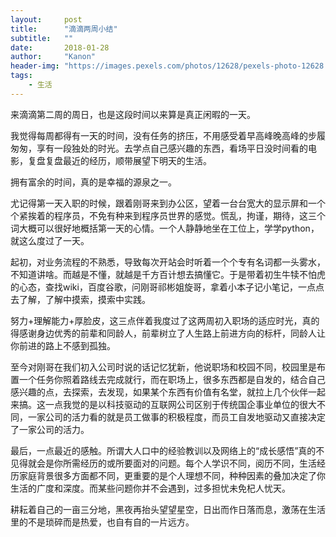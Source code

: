 ```yaml
---
layout:     post
title:      "滴滴两周小结"
subtitle:   ""
date:       2018-01-28
author:     "Kanon"
header-img: "https://images.pexels.com/photos/12628/pexels-photo-12628.jpeg?w=940&h=650&auto=compress&cs=tinysrgb"
tags:
    - 生活
---
```


来滴滴第二周的周日，也是这段时间以来算是真正闲暇的一天。

我觉得每周都得有一天的时间，没有任务的挤压，不用感受着早高峰晚高峰的步履匆匆，享有一段独处的时光。去学点自己感兴趣的东西，看场平日没时间看的电影，复盘复盘最近的经历，顺带展望下明天的生活。

拥有富余的时间，真的是幸福的源泉之一。

尤记得第一天入职的时候，跟着刚哥来到办公区，望着一台台宽大的显示屏和一个个紧挨着的程序员，不免有种来到程序员世界的感觉。慌乱，拘谨，期待，这三个词大概可以很好地概括第一天的心情。一个人静静地坐在工位上，学学python，就这么度过了一天。

起初，对业务流程的不熟悉，导致每次开站会时听着一个个专有名词都一头雾水，不知道讲啥。而越是不懂，就越是千方百计想去搞懂它。于是带着初生牛犊不怕虎的心态，查找wiki，百度谷歌，问刚哥祁彬姐旋哥，拿着小本子记小笔记，一点点去了解，了解中摸索，摸索中实践。

努力+理解能力+厚脸皮，这三点伴着我度过了这两周初入职场的适应时光，真的得感谢身边优秀的前辈和同龄人，前辈树立了人生路上前进方向的标杆，同龄人让你前进的路上不感到孤独。

至今对刚哥在我们初入公司时说的话记忆犹新，他说职场和校园不同，校园里是布置一个任务你照着路线去完成就行，而在职场上，很多东西都是自发的，结合自己感兴趣的点，去探索，去发现，如果某个东西有价值有名堂，就拉上几个伙伴一起来搞。这一点我觉的是以科技驱动的互联网公司区别于传统国企事业单位的很大不同，一家公司的活力看的就是员工做事的积极程度，而员工自发地驱动又直接决定了一家公司的活力。

最后，一点最近的感触。所谓大人口中的经验教训以及网络上的“成长感悟”真的不见得就会是你所需经历的或所要面对的问题。每个人学识不同，阅历不同，生活经历家庭背景很多方面都不同，更重要的是个人理想不同，种种因素的叠加决定了你生活的广度和深度。而某些问题你并不会遇到，过多担忧未免杞人忧天。

耕耘着自己的一亩三分地，黑夜再抬头望望星空，日出而作日落而息，激荡在生活里的不是琐碎而是热爱，也自有自的一片远方。
